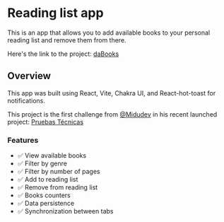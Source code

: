 # Reading list app

This is an app that allows you to add available books to your personal reading list and remove them from there.

Here's the link to the project: [daBooks](https://da-books.netlify.app/)

## Overview

This app was built using React, Vite, Chakra UI, and React-hot-toast for notifications.

This project is the first challenge from [@Midudev](https://github.com/midudev) in his recent launched project: [Pruebas Técnicas](https://pruebastecnicas.com/)

### Features

- ✅ View available books
- ✅ Filter by genre
- ✅ Filter by number of pages
- ✅ Add to reading list
- ✅ Remove from reading list
- ✅ Books counters
- ✅ Data persistence
- ✅ Synchronization between tabs

